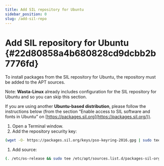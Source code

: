 ```yaml
---
title: Add SIL repository for Ubuntu
sidebar_position: 0
slug: /add-sil-repo
---
```


# **Add SIL repository for Ubuntu** {#22d80858a4b680828cd9dcbb2b7776fd}

To install packages from the SIL repository for Ubuntu, the repository must be added to the APT sources.

Note: **Wasta-Linux** already includes configuration for the SIL repository for Ubuntu and so you can skip this section.

If you are using another **Ubuntu-based distribution**, please follow the instructions below (from the section “Enable access to SIL software and fonts in Ubuntu” on [https://packages.sil.org](https://packages.sil.org/)).

1. Open a Terminal window.
2. Add the repository security key:

```bash
(wget -O- https://packages.sil.org/keys/pso-keyring-2016.gpg | sudo tee /etc/apt/trusted.gpg.d/pso-keyring-2016.gpg)&>/dev/null
```

1. Add source:

```bash
(. /etc/os-release && sudo tee /etc/apt/sources.list.d/packages-sil-org.list>/dev/null <<< "deb http://packages.sil.org/$ID $VERSION_CODENAME main")
```

